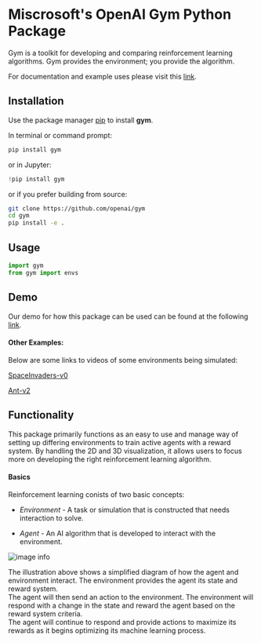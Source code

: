 # Miscrosoft's OpenAI Gym Python Package

Gym is a toolkit for developing and comparing reinforcement learning algorithms. Gym provides the environment; you provide the algorithm.


For documentation and example uses please visit this [link](https://gym.openai.com/).


## Installation

Use the package manager [pip](https://pip.pypa.io/en/stable/) to install **gym**.


In terminal or command prompt:


```bash
pip install gym
```

or in Jupyter:


```python
!pip install gym
```


or if you prefer building from source:


```bash
git clone https://github.com/openai/gym
cd gym
pip install -e .
```


## Usage

```python
import gym
from gym import envs
```

## Demo

Our demo for how this package can be used can be found at the following [link](https://www.youtube.com/watch?v=S5fegcYwdOM).


#### Other Examples:

Below are some links to videos of some environments being simulated:

[SpaceInvaders-v0](https://gym.openai.com/videos/2019-10-21--mqt8Qj1mwo/SpaceInvaders-v0/original.mp4)

[Ant-v2](https://gym.openai.com/videos/2019-10-21--mqt8Qj1mwo/Ant-v2/original.mp4)

## Functionality

This package primarily functions as an easy to use and manage way of setting up differing environments to train active agents with a reward system.
By handling the 2D and 3D visualization, it allows users to focus more on developing the right reinforcement learning algorithm.

#### Basics
Reinforcement learning conists of two basic concepts:

* *Environment* - A task or simulation that is constructed that needs interaction to solve.

* *Agent* - An AI algorithm that is developed to interact with the environment.

![image info](https://miro.medium.com/max/674/0*6yvI8Ul2ETKO-Ils.png)

The illustration above shows a simplified diagram of how the agent and environment interact.  The environment provides the agent its state and reward system.  
The agent will then send an action to the environment.  The environment will respond with a change in the state and reward the agent based on the reward system criteria.  
The agent will continue to respond and provide actions to maximize its rewards as it begins optimizing its machine learning process.